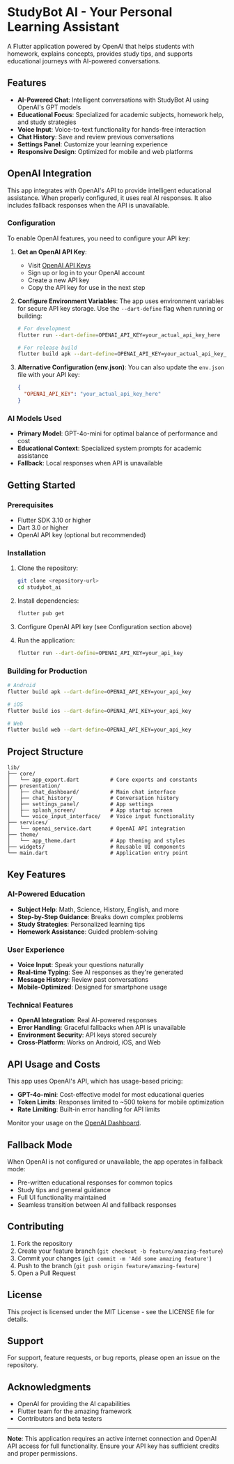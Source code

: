 # StudyBot AI - Your Personal Learning Assistant

A Flutter application powered by OpenAI that helps students with homework, explains concepts, provides study tips, and supports educational journeys with AI-powered conversations.

## Features

- **AI-Powered Chat**: Intelligent conversations with StudyBot AI using OpenAI's GPT models
- **Educational Focus**: Specialized for academic subjects, homework help, and study strategies
- **Voice Input**: Voice-to-text functionality for hands-free interaction
- **Chat History**: Save and review previous conversations
- **Settings Panel**: Customize your learning experience
- **Responsive Design**: Optimized for mobile and web platforms

## OpenAI Integration

This app integrates with OpenAI's API to provide intelligent educational assistance. When properly configured, it uses real AI responses. It also includes fallback responses when the API is unavailable.

### Configuration

To enable OpenAI features, you need to configure your API key:

1. **Get an OpenAI API Key**:
   - Visit [OpenAI API Keys](https://platform.openai.com/api-keys)
   - Sign up or log in to your OpenAI account
   - Create a new API key
   - Copy the API key for use in the next step

2. **Configure Environment Variables**:
   The app uses environment variables for secure API key storage. Use the `--dart-define` flag when running or building:

   ```bash
   # For development
   flutter run --dart-define=OPENAI_API_KEY=your_actual_api_key_here
   
   # For release build
   flutter build apk --dart-define=OPENAI_API_KEY=your_actual_api_key_here
   ```

3. **Alternative Configuration (env.json)**:
   You can also update the `env.json` file with your API key:
   ```json
   {
     "OPENAI_API_KEY": "your_actual_api_key_here"
   }
   ```

### AI Models Used

- **Primary Model**: GPT-4o-mini for optimal balance of performance and cost
- **Educational Context**: Specialized system prompts for academic assistance
- **Fallback**: Local responses when API is unavailable

## Getting Started

### Prerequisites

- Flutter SDK 3.10 or higher
- Dart 3.0 or higher
- OpenAI API key (optional but recommended)

### Installation

1. Clone the repository:
   ```bash
   git clone <repository-url>
   cd studybot_ai
   ```

2. Install dependencies:
   ```bash
   flutter pub get
   ```

3. Configure OpenAI API key (see Configuration section above)

4. Run the application:
   ```bash
   flutter run --dart-define=OPENAI_API_KEY=your_api_key
   ```

### Building for Production

```bash
# Android
flutter build apk --dart-define=OPENAI_API_KEY=your_api_key

# iOS
flutter build ios --dart-define=OPENAI_API_KEY=your_api_key

# Web
flutter build web --dart-define=OPENAI_API_KEY=your_api_key
```

## Project Structure

```
lib/
├── core/
│   └── app_export.dart          # Core exports and constants
├── presentation/
│   ├── chat_dashboard/          # Main chat interface
│   ├── chat_history/            # Conversation history
│   ├── settings_panel/          # App settings
│   ├── splash_screen/           # App startup screen
│   └── voice_input_interface/   # Voice input functionality
├── services/
│   └── openai_service.dart      # OpenAI API integration
├── theme/
│   └── app_theme.dart           # App theming and styles
├── widgets/                     # Reusable UI components
└── main.dart                    # Application entry point
```

## Key Features

### AI-Powered Education
- **Subject Help**: Math, Science, History, English, and more
- **Step-by-Step Guidance**: Breaks down complex problems
- **Study Strategies**: Personalized learning tips
- **Homework Assistance**: Guided problem-solving

### User Experience
- **Voice Input**: Speak your questions naturally
- **Real-time Typing**: See AI responses as they're generated
- **Message History**: Review past conversations
- **Mobile-Optimized**: Designed for smartphone usage

### Technical Features
- **OpenAI Integration**: Real AI-powered responses
- **Error Handling**: Graceful fallbacks when API is unavailable
- **Environment Security**: API keys stored securely
- **Cross-Platform**: Works on Android, iOS, and Web

## API Usage and Costs

This app uses OpenAI's API, which has usage-based pricing:

- **GPT-4o-mini**: Cost-effective model for most educational queries
- **Token Limits**: Responses limited to ~500 tokens for mobile optimization
- **Rate Limiting**: Built-in error handling for API limits

Monitor your usage on the [OpenAI Dashboard](https://platform.openai.com/usage).

## Fallback Mode

When OpenAI is not configured or unavailable, the app operates in fallback mode:

- Pre-written educational responses for common topics
- Study tips and general guidance
- Full UI functionality maintained
- Seamless transition between AI and fallback responses

## Contributing

1. Fork the repository
2. Create your feature branch (`git checkout -b feature/amazing-feature`)
3. Commit your changes (`git commit -m 'Add some amazing feature'`)
4. Push to the branch (`git push origin feature/amazing-feature`)
5. Open a Pull Request

## License

This project is licensed under the MIT License - see the LICENSE file for details.

## Support

For support, feature requests, or bug reports, please open an issue on the repository.

## Acknowledgments

- OpenAI for providing the AI capabilities
- Flutter team for the amazing framework
- Contributors and beta testers

---

**Note**: This application requires an active internet connection and OpenAI API access for full functionality. Ensure your API key has sufficient credits and proper permissions.